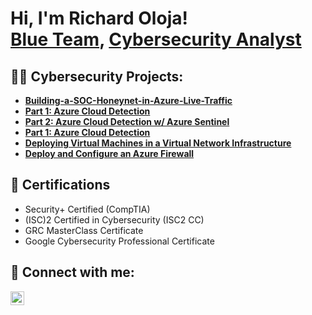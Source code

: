 <h1>Hi, I'm Richard Oloja! <br/><a href="https://github.com/OlojaRichard/RichardOloja">Blue Team</a>, <a href="https://www.linkedin.com/in/richard-oloja-5438ba280">Cybersecurity Analyst</a></h1>

<h2>👨‍💻 Cybersecurity Projects:</h2>

<ul>
  <li><b>
    <a href="https://github.com/OlojaRichard/Building-a-SOC-Honeynet-in-Azure-Live-Traffic-.git">Building-a-SOC-Honeynet-in-Azure-Live-Traffic</a>
  </b></li>
  <li><b>
    <a href="https://github.com/OlojaRichard/Part-1-Azure-Cloud-Detection.git">Part 1: Azure Cloud Detection</a>
  </b></li>
  <li><b>
    <a href="https://github.com/OlojaRichard/Part-2-Azure-Cloud-Detection-w-Azure-Sentinel.git">Part 2: Azure Cloud Detection w/ Azure Sentinel</a>
  </b></li>
  <li><b>
    <a href="https://github.com/OlojaRichard/Part-1-Azure-Cloud-Detection.git">Part 1: Azure Cloud Detection</a>
  </b></li>
  <li><b>
    <a href="https://github.com/OlojaRichard/Deploying-Virtual-Machines-in-a-Virtual-Network-Infrastructure.git">Deploying Virtual Machines in a Virtual Network Infrastructure</a>
  </b></li>
  <li><b>
    <a href="https://github.com/OlojaRichard/Deploy-and-Configure-an-Azure-Firewall.git">Deploy and Configure an Azure Firewall</a>
  </b></li>
</ul>

<h2>🧾 Certifications</h2>

<ul>
  <li>Security+ Certified (CompTIA)</li>
  <li>(ISC)2 Certified in Cybersecurity (ISC2 CC)</li>
  <li>GRC MasterClass Certificate</li>
  <li>Google Cybersecurity Professional Certificate</li>
</ul>

<h2> 🤳 Connect with me:</h2>

[<img align="left" alt="Richard Oloja | LinkedIn" width="22px" src="https://cdn.jsdelivr.net/npm/simple-icons@v3/icons/linkedin.svg" />][linkedin]

[linkedin]: https://www.linkedin.com/in/richard-oloja-5438ba280
